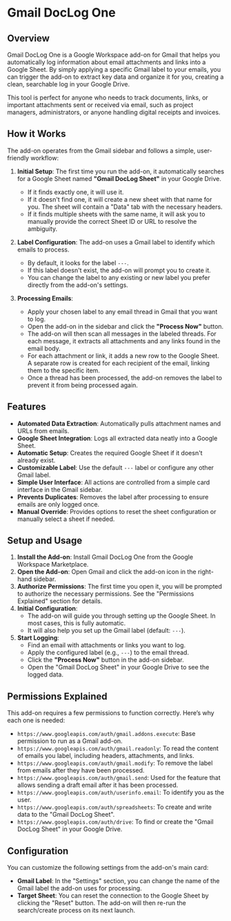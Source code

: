 # Gmail DocLog One

## Overview

Gmail DocLog One is a Google Workspace add-on for Gmail that helps you automatically log information about email attachments and links into a Google Sheet. By simply applying a specific Gmail label to your emails, you can trigger the add-on to extract key data and organize it for you, creating a clean, searchable log in your Google Drive.

This tool is perfect for anyone who needs to track documents, links, or important attachments sent or received via email, such as project managers, administrators, or anyone handling digital receipts and invoices.

## How it Works

The add-on operates from the Gmail sidebar and follows a simple, user-friendly workflow:

1.  **Initial Setup**: The first time you run the add-on, it automatically searches for a Google Sheet named **"Gmail DocLog Sheet"** in your Google Drive.
    *   If it finds exactly one, it will use it.
    *   If it doesn't find one, it will create a new sheet with that name for you. The sheet will contain a "Data" tab with the necessary headers.
    *   If it finds multiple sheets with the same name, it will ask you to manually provide the correct Sheet ID or URL to resolve the ambiguity.

2.  **Label Configuration**: The add-on uses a Gmail label to identify which emails to process.
    *   By default, it looks for the label `---`.
    *   If this label doesn't exist, the add-on will prompt you to create it.
    *   You can change the label to any existing or new label you prefer directly from the add-on's settings.

3.  **Processing Emails**:
    *   Apply your chosen label to any email thread in Gmail that you want to log.
    *   Open the add-on in the sidebar and click the **"Process Now"** button.
    *   The add-on will then scan all messages in the labeled threads. For each message, it extracts all attachments and any links found in the email body.
    *   For each attachment or link, it adds a new row to the Google Sheet. A separate row is created for each recipient of the email, linking them to the specific item.
    *   Once a thread has been processed, the add-on removes the label to prevent it from being processed again.

## Features

*   **Automated Data Extraction**: Automatically pulls attachment names and URLs from emails.
*   **Google Sheet Integration**: Logs all extracted data neatly into a Google Sheet.
*   **Automatic Setup**: Creates the required Google Sheet if it doesn't already exist.
*   **Customizable Label**: Use the default `---` label or configure any other Gmail label.
*   **Simple User Interface**: All actions are controlled from a simple card interface in the Gmail sidebar.
*   **Prevents Duplicates**: Removes the label after processing to ensure emails are only logged once.
*   **Manual Override**: Provides options to reset the sheet configuration or manually select a sheet if needed.

## Setup and Usage

1.  **Install the Add-on**: Install Gmail DocLog One from the Google Workspace Marketplace.
2.  **Open the Add-on**: Open Gmail and click the add-on icon in the right-hand sidebar.
3.  **Authorize Permissions**: The first time you open it, you will be prompted to authorize the necessary permissions. See the "Permissions Explained" section for details.
4.  **Initial Configuration**:
    *   The add-on will guide you through setting up the Google Sheet. In most cases, this is fully automatic.
    *   It will also help you set up the Gmail label (default: `---`).
5.  **Start Logging**:
    *   Find an email with attachments or links you want to log.
    *   Apply the configured label (e.g., `---`) to the email thread.
    *   Click the **"Process Now"** button in the add-on sidebar.
    *   Open the "Gmail DocLog Sheet" in your Google Drive to see the logged data.

## Permissions Explained

This add-on requires a few permissions to function correctly. Here’s why each one is needed:

*   `https://www.googleapis.com/auth/gmail.addons.execute`: Base permission to run as a Gmail add-on.
*   `https://www.googleapis.com/auth/gmail.readonly`: To read the content of emails you label, including headers, attachments, and links.
*   `https://www.googleapis.com/auth/gmail.modify`: To remove the label from emails after they have been processed.
*   `https://www.googleapis.com/auth/gmail.send`: Used for the feature that allows sending a draft email after it has been processed.
*   `https://www.googleapis.com/auth/userinfo.email`: To identify you as the user.
*   `https://www.googleapis.com/auth/spreadsheets`: To create and write data to the "Gmail DocLog Sheet".
*   `https://www.googleapis.com/auth/drive`: To find or create the "Gmail DocLog Sheet" in your Google Drive.

## Configuration

You can customize the following settings from the add-on's main card:

*   **Gmail Label**: In the "Settings" section, you can change the name of the Gmail label the add-on uses for processing.
*   **Target Sheet**: You can reset the connection to the Google Sheet by clicking the "Reset" button. The add-on will then re-run the search/create process on its next launch.
